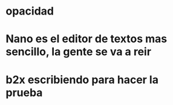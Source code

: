 # opacidad
# Nano es el editor de textos mas sencillo, la gente se va a reir
# b2x escribiendo para hacer la prueba




